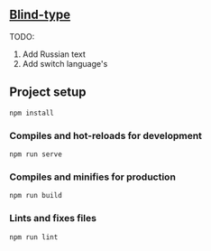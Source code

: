 
## [Blind-type](https://denfi92-blind-typing.netlify.app/)

TODO:
1. Add Russian text
2. Add switch language's



## Project setup
```
npm install
```

### Compiles and hot-reloads for development
```
npm run serve
```

### Compiles and minifies for production
```
npm run build
```

### Lints and fixes files
```
npm run lint
```
